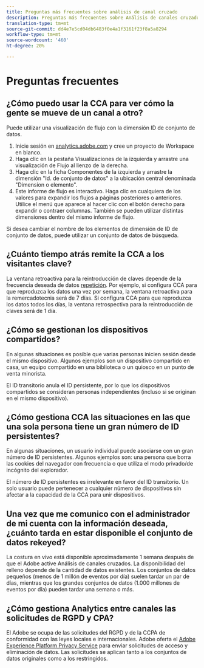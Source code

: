 ```yaml
---
title: Preguntas más frecuentes sobre análisis de canal cruzado
description: Preguntas más frecuentes sobre Análisis de canales cruzados
translation-type: tm+mt
source-git-commit: dd4e7e5cd04db6483f0e4a1f3161f23f8a5a8294
workflow-type: tm+mt
source-wordcount: '460'
ht-degree: 20%

---
```



# Preguntas frecuentes

## ¿Cómo puedo usar la CCA para ver cómo la gente se mueve de un canal a otro?

Puede utilizar una visualización de flujo con la dimensión ID de conjunto de datos.

1. Inicie sesión en [analytics.adobe.com](https://analytics.adobe.com) y cree un proyecto de Workspace en blanco.
2. Haga clic en la pestaña Visualizaciones de la izquierda y arrastre una visualización de Flujo al lienzo de la derecha.
3. Haga clic en la ficha Componentes de la izquierda y arrastre la dimensión &quot;Id. de conjunto de datos&quot; a la ubicación central denominada &quot;Dimension o elemento&quot;.
4. Este informe de flujo es interactivo. Haga clic en cualquiera de los valores para expandir los flujos a páginas posteriores o anteriores. Utilice el menú que aparece al hacer clic con el botón derecho para expandir o contraer columnas. También se pueden utilizar distintas dimensiones dentro del mismo informe de flujo.

Si desea cambiar el nombre de los elementos de dimensión de ID de conjunto de datos, puede utilizar un conjunto de datos de búsqueda.

## ¿Cuánto tiempo atrás remite la CCA a los visitantes clave?

La ventana retroactiva para la reintroducción de claves depende de la frecuencia deseada de datos [repetición](replay.md). Por ejemplo, si configura CCA para que reproduzca los datos una vez por semana, la ventana retroactiva para la remercadotecnia será de 7 días. Si configura CCA para que reproduzca los datos todos los días, la ventana retrospectiva para la reintroducción de claves será de 1 día.

## ¿Cómo se gestionan los dispositivos compartidos?

En algunas situaciones es posible que varias personas inicien sesión desde el mismo dispositivo. Algunos ejemplos son un dispositivo compartido en casa, un equipo compartido en una biblioteca o un quiosco en un punto de venta minorista.

El ID transitorio anula el ID persistente, por lo que los dispositivos compartidos se consideran personas independientes (incluso si se originan en el mismo dispositivo).

## ¿Cómo gestiona CCA las situaciones en las que una sola persona tiene un gran número de ID persistentes?

En algunas situaciones, un usuario individual puede asociarse con un gran número de ID persistentes. Algunos ejemplos son: una persona que borra las cookies del navegador con frecuencia o que utiliza el modo privado/de incógnito del explorador.

El número de ID persistentes es irrelevante en favor del ID transitorio. Un solo usuario puede pertenecer a cualquier número de dispositivos sin afectar a la capacidad de la CCA para unir dispositivos.

## Una vez que me comunico con el administrador de mi cuenta con la información deseada, ¿cuánto tarda en estar disponible el conjunto de datos rekeyed?

La costura en vivo está disponible aproximadamente 1 semana después de que el Adobe active Análisis de canales cruzados. La disponibilidad del relleno depende de la cantidad de datos existentes. Los conjuntos de datos pequeños (menos de 1 millón de eventos por día) suelen tardar un par de días, mientras que los grandes conjuntos de datos (1.000 millones de eventos por día) pueden tardar una semana o más.

## ¿Cómo gestiona Analytics entre canales las solicitudes de RGPD y CPA?

El Adobe se ocupa de las solicitudes del RGPD y de la CCPA de conformidad con las leyes locales e internacionales. Adobe oferta el [Adobe Experience Platform Privacy Service](https://experienceleague.adobe.com/docs/experience-platform/privacy/home.html) para enviar solicitudes de acceso y eliminación de datos. Las solicitudes se aplican tanto a los conjuntos de datos originales como a los restringidos.
